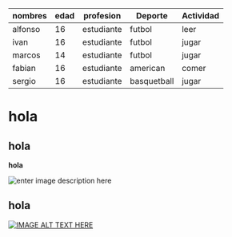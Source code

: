 


  | nombres | edad | profesion  | Deporte     | Actividad |
|---------|------|------------|-------------|-----------|
| alfonso | 16   | estudiante | futbol      | leer      |
| ivan    | 16   | estudiante | futbol      | jugar     |
| marcos  | 14   | estudiante | futbol      | jugar     |
| fabian  | 16   | estudiante | american    | comer     |
| sergio  | 16   | estudiante | basquetball | jugar     |

# hola
## hola
**hola**


![enter image description here](https://lh3.googleusercontent.com/_tKVVfZ8JgNFE1ZSIaLAFHPzuzbEnZkKfzTVBoul-Sj53SUQ-ylwQ1-OppaeDxtgkLt2d62u2kQ)
## hola
[![IMAGE ALT TEXT HERE](https://img.youtube.com/vi/6R0kb8Sfg4M/0.jpg)](https://www.youtube.com/watch?v=6R0kb8Sfg4M)


